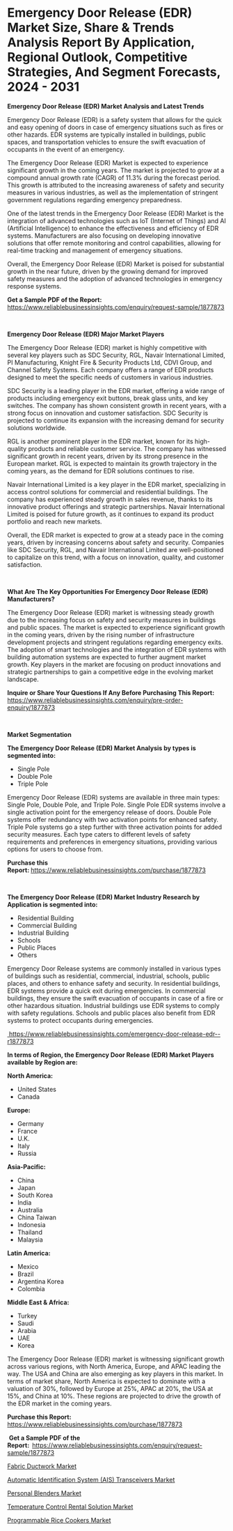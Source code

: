 <p><h1>Emergency Door Release (EDR) Market Size, Share & Trends Analysis Report By Application, Regional Outlook, Competitive Strategies, And Segment Forecasts, 2024 - 2031</h1></p><p><strong>Emergency Door Release (EDR) Market Analysis and Latest Trends</strong></p>
<p><p>Emergency Door Release (EDR) is a safety system that allows for the quick and easy opening of doors in case of emergency situations such as fires or other hazards. EDR systems are typically installed in buildings, public spaces, and transportation vehicles to ensure the swift evacuation of occupants in the event of an emergency.</p><p>The Emergency Door Release (EDR) Market is expected to experience significant growth in the coming years. The market is projected to grow at a compound annual growth rate (CAGR) of 11.3% during the forecast period. This growth is attributed to the increasing awareness of safety and security measures in various industries, as well as the implementation of stringent government regulations regarding emergency preparedness.</p><p>One of the latest trends in the Emergency Door Release (EDR) Market is the integration of advanced technologies such as IoT (Internet of Things) and AI (Artificial Intelligence) to enhance the effectiveness and efficiency of EDR systems. Manufacturers are also focusing on developing innovative solutions that offer remote monitoring and control capabilities, allowing for real-time tracking and management of emergency situations.</p><p>Overall, the Emergency Door Release (EDR) Market is poised for substantial growth in the near future, driven by the growing demand for improved safety measures and the adoption of advanced technologies in emergency response systems.</p></p>
<p><strong>Get a Sample PDF of the Report:&nbsp;</strong> <a href="https://www.reliablebusinessinsights.com/enquiry/request-sample/1877873">https://www.reliablebusinessinsights.com/enquiry/request-sample/1877873</a></p>
<p>&nbsp;</p>
<p><strong>Emergency Door Release (EDR) Major Market Players</strong></p>
<p><p>The Emergency Door Release (EDR) market is highly competitive with several key players such as SDC Security, RGL, Navair International Limited, PI Manufacturing, Knight Fire & Security Products Ltd, CDVI Group, and Channel Safety Systems. Each company offers a range of EDR products designed to meet the specific needs of customers in various industries.</p><p>SDC Security is a leading player in the EDR market, offering a wide range of products including emergency exit buttons, break glass units, and key switches. The company has shown consistent growth in recent years, with a strong focus on innovation and customer satisfaction. SDC Security is projected to continue its expansion with the increasing demand for security solutions worldwide.</p><p>RGL is another prominent player in the EDR market, known for its high-quality products and reliable customer service. The company has witnessed significant growth in recent years, driven by its strong presence in the European market. RGL is expected to maintain its growth trajectory in the coming years, as the demand for EDR solutions continues to rise.</p><p>Navair International Limited is a key player in the EDR market, specializing in access control solutions for commercial and residential buildings. The company has experienced steady growth in sales revenue, thanks to its innovative product offerings and strategic partnerships. Navair International Limited is poised for future growth, as it continues to expand its product portfolio and reach new markets.</p><p>Overall, the EDR market is expected to grow at a steady pace in the coming years, driven by increasing concerns about safety and security. Companies like SDC Security, RGL, and Navair International Limited are well-positioned to capitalize on this trend, with a focus on innovation, quality, and customer satisfaction.</p></p>
<p>&nbsp;</p>
<p><strong>What Are The Key Opportunities For Emergency Door Release (EDR) Manufacturers?</strong></p>
<p><p>The Emergency Door Release (EDR) market is witnessing steady growth due to the increasing focus on safety and security measures in buildings and public spaces. The market is expected to experience significant growth in the coming years, driven by the rising number of infrastructure development projects and stringent regulations regarding emergency exits. The adoption of smart technologies and the integration of EDR systems with building automation systems are expected to further augment market growth. Key players in the market are focusing on product innovations and strategic partnerships to gain a competitive edge in the evolving market landscape.</p></p>
<p><strong>Inquire or Share Your Questions If Any Before Purchasing This Report:</strong> <a href="https://www.reliablebusinessinsights.com/enquiry/pre-order-enquiry/1877873">https://www.reliablebusinessinsights.com/enquiry/pre-order-enquiry/1877873</a></p>
<p>&nbsp;</p>
<p><strong>Market Segmentation</strong></p>
<p><strong>The Emergency Door Release (EDR) Market Analysis by types is segmented into:</strong></p>
<p><ul><li>Single Pole</li><li>Double Pole</li><li>Triple Pole</li></ul></p>
<p><p>Emergency Door Release (EDR) systems are available in three main types: Single Pole, Double Pole, and Triple Pole. Single Pole EDR systems involve a single activation point for the emergency release of doors. Double Pole systems offer redundancy with two activation points for enhanced safety. Triple Pole systems go a step further with three activation points for added security measures. Each type caters to different levels of safety requirements and preferences in emergency situations, providing various options for users to choose from.</p></p>
<p><strong>Purchase this Report:&nbsp;</strong><a href="https://www.reliablebusinessinsights.com/purchase/1877873">https://www.reliablebusinessinsights.com/purchase/1877873</a></p>
<p>&nbsp;</p>
<p><strong>The Emergency Door Release (EDR) Market Industry Research by Application is segmented into:</strong></p>
<p><ul><li>Residential Building</li><li>Commercial Building</li><li>Industrial Building</li><li>Schools</li><li>Public Places</li><li>Others</li></ul></p>
<p><p>Emergency Door Release systems are commonly installed in various types of buildings such as residential, commercial, industrial, schools, public places, and others to enhance safety and security. In residential buildings, EDR systems provide a quick exit during emergencies. In commercial buildings, they ensure the swift evacuation of occupants in case of a fire or other hazardous situation. Industrial buildings use EDR systems to comply with safety regulations. Schools and public places also benefit from EDR systems to protect occupants during emergencies.</p></p>
<p><a href="https://www.reliablebusinessinsights.com/emergency-door-release-edr--r1877873">&nbsp;https://www.reliablebusinessinsights.com/emergency-door-release-edr--r1877873</a></p>
<p><strong>In terms of Region, the Emergency Door Release (EDR) Market Players available by Region are:</strong></p>
<p>
    <p> <strong> North America: </strong>
        <ul>
            <li>United States</li>
            <li>Canada</li>
        </ul>
        </p> 
    <p> <strong> Europe: </strong>
        <ul>
            <li>Germany</li>
            <li>France</li>
            <li>U.K.</li>
            <li>Italy</li>
            <li>Russia</li>
        </ul>
        </p> 
    <p> <strong> Asia-Pacific: </strong>
        <ul>
            <li>China</li>
            <li>Japan</li>
            <li>South Korea</li>
            <li>India</li>
            <li>Australia</li>
            <li>China Taiwan</li>
            <li>Indonesia</li>
            <li>Thailand</li>
            <li>Malaysia</li>
        </ul>
        </p> 
    <p> <strong> Latin America: </strong>
        <ul>
            <li>Mexico</li>
            <li>Brazil</li>
            <li>Argentina Korea</li>
            <li>Colombia</li>
        </ul>
        </p> 
    <p> <strong> Middle East & Africa: </strong>
        <ul>
            <li>Turkey</li>
            <li>Saudi</li>
            <li>Arabia</li>
            <li>UAE</li>
            <li>Korea</li>
        </ul>
    </p>
    </p>
<p><p>The Emergency Door Release (EDR) market is witnessing significant growth across various regions, with North America, Europe, and APAC leading the way. The USA and China are also emerging as key players in this market. In terms of market share, North America is expected to dominate with a valuation of 30%, followed by Europe at 25%, APAC at 20%, the USA at 15%, and China at 10%. These regions are projected to drive the growth of the EDR market in the coming years.</p></p>
<p><strong>Purchase this Report: </strong><a href="https://www.reliablebusinessinsights.com/purchase/1877873">https://www.reliablebusinessinsights.com/purchase/1877873</a></p>
<p>&nbsp;<strong>Get a Sample PDF of the Report:&nbsp;&nbsp;</strong><a href="https://www.reliablebusinessinsights.com/enquiry/request-sample/1877873">https://www.reliablebusinessinsights.com/enquiry/request-sample/1877873</a></p>
<p><strong></strong></p>
<p><p><a href="https://medium.com/@foyazahmed1999_69116/fabric-ductwork-market-market-segmentation-geographical-regions-and-market-forcast-till-2031-606cce1f88a3">Fabric Ductwork Market</a></p><p><a href="https://github.com/jadenRaynor/Market-Research-Report-List-1/blob/main/automatic-identification-system-ais-transceivers-market.md">Automatic Identification System (AIS) Transceivers Market</a></p><p><a href="https://medium.com/@sartikariska52/personal-blenders-market-share-size-trends-industry-analysis-report-by-application-414932a966e9">Personal Blenders Market</a></p><p><a href="https://github.com/JordyBecker/Market-Research-Report-List-1/blob/main/temperature-control-rental-solution-market.md">Temperature Control Rental Solution Market</a></p><p><a href="https://medium.com/@anggimontokjleb_6541/global-programmable-rice-cookers-market-analysis-trends-forecasts-and-growth-opportunities-2024-a1fdcd29ca21">Programmable Rice Cookers Market</a></p></p>